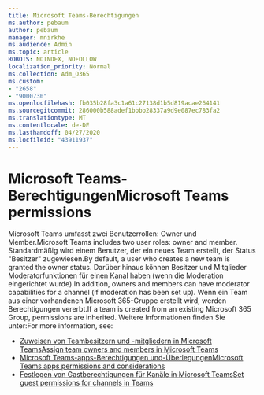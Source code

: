 ```yaml
---
title: Microsoft Teams-Berechtigungen
ms.author: pebaum
author: pebaum
manager: mnirkhe
ms.audience: Admin
ms.topic: article
ROBOTS: NOINDEX, NOFOLLOW
localization_priority: Normal
ms.collection: Adm_O365
ms.custom:
- "2658"
- "9000730"
ms.openlocfilehash: fb035b28fa3c1a61c27138d1b5d819acae264141
ms.sourcegitcommit: 286000b588adef1bbbb28337a9d9e087ec783fa2
ms.translationtype: MT
ms.contentlocale: de-DE
ms.lasthandoff: 04/27/2020
ms.locfileid: "43911937"
---
```

# <a name="microsoft-teams-permissions"></a><span data-ttu-id="12a41-102">Microsoft Teams-Berechtigungen</span><span class="sxs-lookup"><span data-stu-id="12a41-102">Microsoft Teams permissions</span></span>

<span data-ttu-id="12a41-103">Microsoft Teams umfasst zwei Benutzerrollen: Owner und Member.</span><span class="sxs-lookup"><span data-stu-id="12a41-103">Microsoft Teams includes two user roles: owner and member.</span></span> <span data-ttu-id="12a41-104">Standardmäßig wird einem Benutzer, der ein neues Team erstellt, der Status "Besitzer" zugewiesen.</span><span class="sxs-lookup"><span data-stu-id="12a41-104">By default, a user who creates a new team is granted the owner status.</span></span> <span data-ttu-id="12a41-105">Darüber hinaus können Besitzer und Mitglieder Moderatorfunktionen für einen Kanal haben (wenn die Moderation eingerichtet wurde).</span><span class="sxs-lookup"><span data-stu-id="12a41-105">In addition, owners and members can have moderator capabilities for a channel (if moderation has been set up).</span></span> <span data-ttu-id="12a41-106">Wenn ein Team aus einer vorhandenen Microsoft 365-Gruppe erstellt wird, werden Berechtigungen vererbt.</span><span class="sxs-lookup"><span data-stu-id="12a41-106">If a team is created from an existing Microsoft 365 Group, permissions are inherited.</span></span> <span data-ttu-id="12a41-107">Weitere Informationen finden Sie unter:</span><span class="sxs-lookup"><span data-stu-id="12a41-107">For more information, see:</span></span>

- [<span data-ttu-id="12a41-108">Zuweisen von Teambesitzern und -mitgliedern in Microsoft Teams</span><span class="sxs-lookup"><span data-stu-id="12a41-108">Assign team owners and members in Microsoft Teams</span></span>](https://docs.microsoft.com/microsoftteams/assign-roles-permissions)
- [<span data-ttu-id="12a41-109">Microsoft Teams-apps-Berechtigungen und-Überlegungen</span><span class="sxs-lookup"><span data-stu-id="12a41-109">Microsoft Teams apps permissions and considerations</span></span>](https://docs.microsoft.com/microsoftteams/app-permissions)
- [<span data-ttu-id="12a41-110">Festlegen von Gastberechtigungen für Kanäle in Microsoft Teams</span><span class="sxs-lookup"><span data-stu-id="12a41-110">Set guest permissions for channels in Teams</span></span>](https://support.office.com/article/4756c468-2746-4bfd-a582-736d55fcc169)
